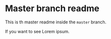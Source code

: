 # Master branch readme

This is th master readme inside the `master` branch.

If you want to see Lorem ipsum.
